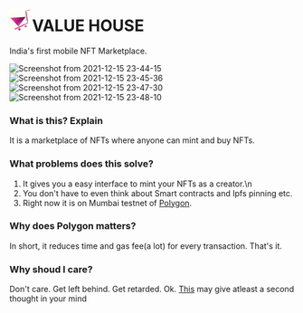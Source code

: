 # ![logo](https://github.com/Amit0617/value_house/raw/main/public/valuehouse.png)VALUE HOUSE

India's first mobile NFT Marketplace.

![Screenshot from 2021-12-15 23-44-15](https://user-images.githubusercontent.com/71893015/146244425-0d87597a-b0a6-4f98-9997-69a28a4360cc.png)
![Screenshot from 2021-12-15 23-45-36](https://user-images.githubusercontent.com/71893015/146244439-a23e8fa9-8fd6-4be9-845e-94db0ca65c47.png)
![Screenshot from 2021-12-15 23-47-30](https://user-images.githubusercontent.com/71893015/146244558-2c866fde-fd82-4728-9677-297f77f09164.png)
![Screenshot from 2021-12-15 23-48-10](https://user-images.githubusercontent.com/71893015/146244576-1b4837b2-349d-4d4e-b4d4-eb55521d04e7.png)

### What is this? Explain

It is a marketplace of NFTs where anyone can mint and buy NFTs.

### What problems does this solve?
1. It gives you a easy interface to mint your NFTs as a creator.\n
2. You don't have to even think about Smart contracts and Ipfs pinning etc.
3. Right now it is on Mumbai testnet of [Polygon](https://polygon.technology/).

### Why does Polygon matters?
In short, it reduces time and gas fee(a lot) for every transaction. That's it.

### Why shoud I care?
Don't care. Get left behind. Get retarded.
Ok. [This](https://twitter.com/cdixon/status/1442201621266534402?s=20) may give atleast a second thought in your mind
